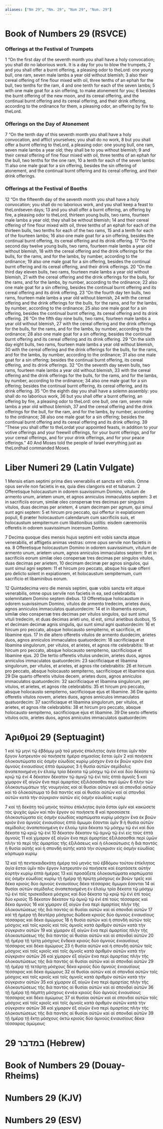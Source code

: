 ```yaml
---
aliases: ["Nm 29", "Nm. 29", "Num 29", "Num. 29"]
---
```



# Book of Numbers 29 (RSVCE)

### Offerings at the Festival of Trumpets
1 “On the first day of the seventh month you shall have a holy convocation; you shall do no laborious work. It is a day for you to blow the trumpets,
2 and you shall offer a burnt offering, a pleasing odor to theLord: one young bull, one ram, seven male lambs a year old without blemish;
3 also their cereal offering of fine flour mixed with oil, three tenths of an ephah for the bull, two tenths for the ram,
4 and one tenth for each of the seven lambs;
5 with one male goat for a sin offering, to make atonement for you;
6 besides the burnt offering of the new moon, and its cereal offering, and the continual burnt offering and its cereal offering, and their drink offering, according to the ordinance for them, a pleasing odor, an offering by fire to theLord.
### Offerings on the Day of Atonement
7 “On the tenth day of this seventh month you shall have a holy convocation, and afflict yourselves; you shall do no work,
8 but you shall offer a burnt offering to theLord, a pleasing odor: one young bull, one ram, seven male lambs a year old; they shall be to you without blemish;
9 and their cereal offering of fine flour mixed with oil, three tenths of an ephah for the bull, two tenths for the one ram,
10 a tenth for each of the seven lambs:
11 also one male goat for a sin offering, besides the sin offering of atonement, and the continual burnt offering and its cereal offering, and their drink offerings.
### Offerings at the Festival of Booths
12 “On the fifteenth day of the seventh month you shall have a holy convocation; you shall do no laborious work, and you shall keep a feast to theLordseven days;
13 and you shall offer a burnt offering, an offering by fire, a pleasing odor to theLord, thirteen young bulls, two rams, fourteen male lambs a year old; they shall be without blemish;
14 and their cereal offering of fine flour mixed with oil, three tenths of an ephah for each of the thirteen bulls, two tenths for each of the two rams,
15 and a tenth for each of the fourteen lambs;
16 also one male goat for a sin offering, besides the continual burnt offering, its cereal offering and its drink offering.
17 “On the second day twelve young bulls, two rams, fourteen male lambs a year old without blemish,
18 with the cereal offering and the drink offerings for the bulls, for the rams, and for the lambs, by number, according to the ordinance;
19 also one male goat for a sin offering, besides the continual burnt offering and its cereal offering, and their drink offerings.
20 “On the third day eleven bulls, two rams, fourteen male lambs a year old without blemish,
21 with the cereal offering and the drink offerings for the bulls, for the rams, and for the lambs, by number, according to the ordinance;
22 also one male goat for a sin offering, besides the continual burnt offering and its cereal offering and its drink offering.
23 “On the fourth day ten bulls, two rams, fourteen male lambs a year old without blemish,
24 with the cereal offering and the drink offerings for the bulls, for the rams, and for the lambs, by number, according to the ordinance;
25 also one male goat for a sin offering, besides the continual burnt offering, its cereal offering and its drink offering.
26 “On the fifth day nine bulls, two rams, fourteen male lambs a year old without blemish,
27 with the cereal offering and the drink offerings for the bulls, for the rams, and for the lambs, by number, according to the ordinance;
28 also one male goat for a sin offering; besides the continual burnt offering and its cereal offering and its drink offering.
29 “On the sixth day eight bulls, two rams, fourteen male lambs a year old without blemish,
30 with the cereal offering and the drink offerings for the bulls, for the rams, and for the lambs, by number, according to the ordinance;
31 also one male goat for a sin offering; besides the continual burnt offering, its cereal offering, and its drink offerings.
32 “On the seventh day seven bulls, two rams, fourteen male lambs a year old without blemish,
33 with the cereal offering and the drink offerings for the bulls, for the rams, and for the lambs, by number, according to the ordinance;
34 also one male goat for a sin offering; besides the continual burnt offering, its cereal offering, and its drink offering.
35 “On the eighth day you shall have a solemn assembly: you shall do no laborious work,
36 but you shall offer a burnt offering, an offering by fire, a pleasing odor to theLord: one bull, one ram, seven male lambs a year old without blemish,
37 and the cereal offering and the drink offerings for the bull, for the ram, and for the lambs, by number, according to the ordinance;
38 also one male goat for a sin offering; besides the continual burnt offering and its cereal offering and its drink offering.
39 “These you shall offer to theLordat your appointed feasts, in addition to your votive offerings and your freewill offerings, for your burnt offerings, and for your cereal offerings, and for your drink offerings, and for your peace offerings.”
40 And Moses told the people of Israel everything just as theLordhad commanded Moses.


# Liber Numeri 29 (Latin Vulgate)

1 Mensis etiam septimi prima dies venerabilis et sancta erit vobis. Omne opus servile non facietis in ea, quia dies clangoris est et tubarum.
2 Offeretisque holocaustum in odorem suavissimum Domino, vitulum de armento unum, arietem unum, et agnos anniculos immaculatos septem:
3 et in sacrificiis eorum, similæ oleo conspersæ tres decimas per singulos vitulos, duas decimas per arietem,
4 unam decimam per agnum, qui simul sunt agni septem:
5 et hircum pro peccato, qui offertur in expiationem populi,
6 præter holocaustum calendarum cum sacrificiis suis, et holocaustum sempiternum cum libationibus solitis: eisdem cæremoniis offeretis in odorem suavissimum incensum Domino.

7 Decima quoque dies mensis hujus septimi erit vobis sancta atque venerabilis, et affligetis animas vestras: omne opus servile non facietis in ea.
8 Offeretisque holocaustum Domino in odorem suavissimum, vitulum de armento unum, arietem unum, agnos anniculos immaculatos septem:
9 et in sacrificiis eorum similæ oleo conspersæ tres decimas per singulos vitulos, duas decimas per arietem,
10 decimam decimæ per agnos singulos, qui sunt simul agni septem:
11 et hircum pro peccato, absque his quæ offerri pro delicto solent in expiationem, et holocaustum sempiternum, cum sacrificio et libaminibus eorum.

12 Quintadecima vero die mensis septimi, quæ vobis sancta erit atque venerabilis, omne opus servile non facietis in ea, sed celebrabitis solemnitatem Domino septem diebus.
13 Offeretisque holocaustum in odorem suavissimum Domino, vitulos de armento tredecim, arietes duos, agnos anniculos immaculatos quatuordecim:
14 et in libamentis eorum, similæ oleo conspersæ tres decimas per vitulos singulos, qui sunt simul vituli tredecim, et duas decimas arieti uno, id est, simul arietibus duobus,
15 et decimam decimæ agnis singulis, qui sunt simul agni quatuordecim:
16 et hircum pro peccato, absque holocausto sempiterno, et sacrificio, et libamine ejus.
17 In die altero offeretis vitulos de armento duodecim, arietes duos, agnos anniculos immaculatos quatuordecim:
18 sacrificiaque et libamina singulorum, per vitulos, et arietes, et agnos rite celebrabitis:
19 et hircum pro peccato, absque holocausto sempiterno, sacrificioque et libamine ejus.
20 Die tertio offeretis vitulos undecim, arietes duos, agnos anniculos immaculatos quatuordecim:
23 sacrificiaque et libamina singulorum, per vitulos, et arietes, et agnos rite celebrabitis:
26 et hircum pro peccato, absque holocausto sempiterno, sacrificioque et libamine ejus.
29 Die quarto offeretis vitulos decem, arietes duos, agnos anniculos immaculatos quatuordecim:
32 sacrificiaque et libamina singulorum, per vitulos, et arietes, et agnos rite celebrabitis:
35 et hircum pro peccato, absque holocausto sempiterno, sacrificioque ejus et libamine.
36 Die quinto offeretis vitulos novem, arietes duos, agnos anniculos immaculatos quatuordecim:
37 sacrificiaque et libamina singulorum, per vitulos, et arietes, et agnos rite celebrabitis:
38 et hircum pro peccato, absque holocausto sempiterno, sacrificioque ejus et libamine.
39 Die sexto offeretis vitulos octo, arietes duos, agnos anniculos immaculatos quatuordecim:


# Ἀριθμοί 29 (Septuagint)

1 καὶ τῷ μηνὶ τῷ ἑβδόμῳ μιᾷ τοῦ μηνὸς ἐπίκλητος ἁγία ἔσται ὑμῖν πᾶν ἔργον λατρευτὸν οὐ ποιήσετε ἡμέρα σημασίας ἔσται ὑμῖν
2 καὶ ποιήσετε ὁλοκαυτώματα εἰς ὀσμὴν εὐωδίας κυρίῳ μόσχον ἕνα ἐκ βοῶν κριὸν ἕνα ἀμνοὺς ἐνιαυσίους ἑπτὰ ἀμώμους
3 ἡ θυσία αὐτῶν σεμίδαλις ἀναπεποιημένη ἐν ἐλαίῳ τρία δέκατα τῷ μόσχῳ τῷ ἑνὶ καὶ δύο δέκατα τῷ κριῷ τῷ ἑνί
4 δέκατον δέκατον τῷ ἀμνῷ τῷ ἑνὶ τοῖς ἑπτὰ ἀμνοῖς
5 καὶ χίμαρον ἐξ αἰγῶν ἕνα περὶ ἁμαρτίας ἐξιλάσασθαι περὶ ὑμῶν
6 πλὴν τῶν ὁλοκαυτωμάτων τῆς νουμηνίας καὶ αἱ θυσίαι αὐτῶν καὶ αἱ σπονδαὶ αὐτῶν καὶ τὸ ὁλοκαύτωμα τὸ διὰ παντὸς καὶ αἱ θυσίαι αὐτῶν καὶ αἱ σπονδαὶ αὐτῶν κατὰ τὴν σύγκρισιν αὐτῶν εἰς ὀσμὴν εὐωδίας κυρίῳ

7 καὶ τῇ δεκάτῃ τοῦ μηνὸς τούτου ἐπίκλητος ἁγία ἔσται ὑμῖν καὶ κακώσετε τὰς ψυχὰς ὑμῶν καὶ πᾶν ἔργον οὐ ποιήσετε
8 καὶ προσοίσετε ὁλοκαυτώματα εἰς ὀσμὴν εὐωδίας καρπώματα κυρίῳ μόσχον ἕνα ἐκ βοῶν κριὸν ἕνα ἀμνοὺς ἐνιαυσίους ἑπτά ἄμωμοι ἔσονται ὑμῖν
9 ἡ θυσία αὐτῶν σεμίδαλις ἀναπεποιημένη ἐν ἐλαίῳ τρία δέκατα τῷ μόσχῳ τῷ ἑνὶ καὶ δύο δέκατα τῷ κριῷ τῷ ἑνί
10 δέκατον δέκατον τῷ ἀμνῷ τῷ ἑνὶ εἰς τοὺς ἑπτὰ ἀμνούς
11 καὶ χίμαρον ἐξ αἰγῶν ἕνα περὶ ἁμαρτίας ἐξιλάσασθαι περὶ ὑμῶν πλὴν τὸ περὶ τῆς ἁμαρτίας τῆς ἐξιλάσεως καὶ ἡ ὁλοκαύτωσις ἡ διὰ παντός ἡ θυσία αὐτῆς καὶ ἡ σπονδὴ αὐτῆς κατὰ τὴν σύγκρισιν εἰς ὀσμὴν εὐωδίας κάρπωμα κυρίῳ

12 καὶ τῇ πεντεκαιδεκάτῃ ἡμέρᾳ τοῦ μηνὸς τοῦ ἑβδόμου τούτου ἐπίκλητος ἁγία ἔσται ὑμῖν πᾶν ἔργον λατρευτὸν οὐ ποιήσετε καὶ ἑορτάσετε αὐτὴν ἑορτὴν κυρίῳ ἑπτὰ ἡμέρας
13 καὶ προσάξετε ὁλοκαυτώματα καρπώματα εἰς ὀσμὴν εὐωδίας κυρίῳ τῇ ἡμέρᾳ τῇ πρώτῃ μόσχους ἐκ βοῶν τρεῖς καὶ δέκα κριοὺς δύο ἀμνοὺς ἐνιαυσίους δέκα τέσσαρας ἄμωμοι ἔσονται
14 αἱ θυσίαι αὐτῶν σεμίδαλις ἀναπεποιημένη ἐν ἐλαίῳ τρία δέκατα τῷ μόσχῳ τῷ ἑνὶ τοῖς τρισκαίδεκα μόσχοις καὶ δύο δέκατα τῷ κριῷ τῷ ἑνὶ ἐπὶ τοὺς δύο κριούς
15 δέκατον δέκατον τῷ ἀμνῷ τῷ ἑνὶ ἐπὶ τοὺς τέσσαρας καὶ δέκα ἀμνούς
16 καὶ χίμαρον ἐξ αἰγῶν ἕνα περὶ ἁμαρτίας πλὴν τῆς ὁλοκαυτώσεως τῆς διὰ παντός αἱ θυσίαι αὐτῶν καὶ αἱ σπονδαὶ αὐτῶν
17 καὶ τῇ ἡμέρᾳ τῇ δευτέρᾳ μόσχους δώδεκα κριοὺς δύο ἀμνοὺς ἐνιαυσίους τέσσαρας καὶ δέκα ἀμώμους
18 ἡ θυσία αὐτῶν καὶ ἡ σπονδὴ αὐτῶν τοῖς μόσχοις καὶ τοῖς κριοῖς καὶ τοῖς ἀμνοῖς κατὰ ἀριθμὸν αὐτῶν κατὰ τὴν σύγκρισιν αὐτῶν
19 καὶ χίμαρον ἐξ αἰγῶν ἕνα περὶ ἁμαρτίας πλὴν τῆς ὁλοκαυτώσεως τῆς διὰ παντός αἱ θυσίαι αὐτῶν καὶ αἱ σπονδαὶ αὐτῶν
20 τῇ ἡμέρᾳ τῇ τρίτῃ μόσχους ἕνδεκα κριοὺς δύο ἀμνοὺς ἐνιαυσίους τέσσαρας καὶ δέκα ἀμώμους
23 ἡ θυσία αὐτῶν καὶ ἡ σπονδὴ αὐτῶν τοῖς μόσχοις καὶ τοῖς κριοῖς καὶ τοῖς ἀμνοῖς κατὰ ἀριθμὸν αὐτῶν κατὰ τὴν σύγκρισιν αὐτῶν
26 καὶ χίμαρον ἐξ αἰγῶν ἕνα περὶ ἁμαρτίας πλὴν τῆς ὁλοκαυτώσεως τῆς διὰ παντός αἱ θυσίαι αὐτῶν καὶ αἱ σπονδαὶ αὐτῶν
29 τῇ ἡμέρᾳ τῇ τετάρτῃ μόσχους δέκα κριοὺς δύο ἀμνοὺς ἐνιαυσίους τέσσαρας καὶ δέκα ἀμώμους
32 αἱ θυσίαι αὐτῶν καὶ αἱ σπονδαὶ αὐτῶν τοῖς μόσχοις καὶ τοῖς κριοῖς καὶ τοῖς ἀμνοῖς κατὰ ἀριθμὸν αὐτῶν κατὰ τὴν σύγκρισιν αὐτῶν
35 καὶ χίμαρον ἐξ αἰγῶν ἕνα περὶ ἁμαρτίας πλὴν τῆς ὁλοκαυτώσεως τῆς διὰ παντός αἱ θυσίαι αὐτῶν καὶ αἱ σπονδαὶ αὐτῶν
36 τῇ ἡμέρᾳ τῇ πέμπτῃ μόσχους ἐννέα κριοὺς δύο ἀμνοὺς ἐνιαυσίους τέσσαρας καὶ δέκα ἀμώμους
37 αἱ θυσίαι αὐτῶν καὶ αἱ σπονδαὶ αὐτῶν τοῖς μόσχοις καὶ τοῖς κριοῖς καὶ τοῖς ἀμνοῖς κατὰ ἀριθμὸν αὐτῶν κατὰ τὴν σύγκρισιν αὐτῶν
38 καὶ χίμαρον ἐξ αἰγῶν ἕνα περὶ ἁμαρτίας πλὴν τῆς ὁλοκαυτώσεως τῆς διὰ παντός αἱ θυσίαι αὐτῶν καὶ αἱ σπονδαὶ αὐτῶν
39 τῇ ἡμέρᾳ τῇ ἕκτῃ μόσχους ὀκτώ κριοὺς δύο ἀμνοὺς ἐνιαυσίους δέκα τέσσαρας ἀμώμους


# 29 במדבר (Hebrew)


# Book of Numbers 29 (Douay-Rheims)


# Numbers 29 (KJV)


# Numbers 29 (ESV)

